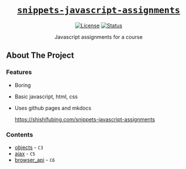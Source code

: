 <div align="center" markdown="1">

# [`snippets-javascript-assignments`][url-repo]

[![License][shield-license]][url-license]
[![Status][shield-status-finished]][url-repo]

Javascript assignments for a course

</div>

## About The Project

### Features

- Boring
- Basic javascript, html, css
- Uses github pages and mkdocs

  https://shishifubing.com/snippets-javascript-assignments

### Contents

- [objects] - `C3`
- [ajax] - `C5`
- [browser_api] - `C6`

<!-- relative links -->

[ajax]: ./ajax/
[browser_api]: ./browser_api/
[objects]: ./objects/

<!-- project links -->

[url-repo]: https://github.com/shishifubing/snippets-javascript-assignments
[url-license]: https://github.com/shishifubing/snippets-javascript-assignments/blob/main/LICENSE

<!-- external links -->

<!-- shield links -->

[shield-status-finished]: https://img.shields.io/badge/status-finished-informational?style=for-the-badge
[shield-license]: https://img.shields.io/github/license/shishifubing/snippets-javascript-assignments.svg?style=for-the-badge
